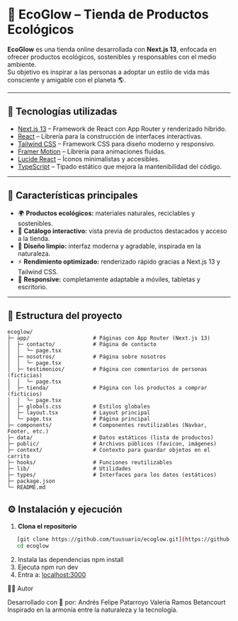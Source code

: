 # 🌿 EcoGlow – Tienda de Productos Ecológicos

**EcoGlow** es una tienda online desarrollada con **Next.js 13**, enfocada en ofrecer productos ecológicos, sostenibles y responsables con el medio ambiente.  
Su objetivo es inspirar a las personas a adoptar un estilo de vida más consciente y amigable con el planeta 🌎.

---

## 🚀 Tecnologías utilizadas

- [Next.js 13](https://nextjs.org/) – Framework de React con App Router y renderizado híbrido.  
- [React](https://react.dev/) – Librería para la construcción de interfaces interactivas.  
- [Tailwind CSS](https://tailwindcss.com/) – Framework CSS para diseño moderno y responsivo.  
- [Framer Motion](https://www.framer.com/motion/) – Librería para animaciones fluidas.  
- [Lucide React](https://lucide.dev/) – Íconos minimalistas y accesibles.  
- [TypeScript](https://www.typescriptlang.org/) – Tipado estático que mejora la mantenibilidad del código.

---

## 🌱 Características principales

- 🌍 **Productos ecológicos:** materiales naturales, reciclables y sostenibles.  
- 🛒 **Catálogo interactivo:** vista previa de productos destacados y acceso a la tienda.  
- 💚 **Diseño limpio:** interfaz moderna y agradable, inspirada en la naturaleza.  
- ⚡ **Rendimiento optimizado:** renderizado rápido gracias a Next.js 13 y Tailwind CSS.  
- 📱 **Responsive:** completamente adaptable a móviles, tabletas y escritorio.

---

## 📂 Estructura del proyecto
```
ecoglow/
├─ app/                    # Páginas con App Router (Next.js 13)
│  ├─ contacto/            # Página de contacto
│  │  └─ page.tsx
│  ├─ nosotros/            # Página sobre nosotros
│  │  └─ page.tsx
│  ├─ testimonios/         # Página con comentarios de personas (ficticias)
│  │  └─ page.tsx
│  ├─ tienda/              # Página con los productos a comprar (ficticios)
│  │  └─ page.tsx
│  ├─ globals.css          # Estilos globales
│  ├─ layout.tsx           # Layout principal
│  └─ page.tsx             # Página principal
├─ components/             # Componentes reutilizables (Navbar, Footer, etc.)
├─ data/                   # Datos estáticos (lista de productos)
├─ public/                 # Archivos públicos (favicon, imágenes)
├─ context/                # Contexto para guardar objetos en el carrito
├─ hooks/                  # Funciones reutilizables
├─ lib/                    # Utilidades
├─ types/                  # Interfaces para los datos (estáticos)
├─ package.json
└─ README.md
```


## ⚙️ Instalación y ejecución

1. **Clona el repositorio**
``` bash
   [git clone https://github.com/tuusuario/ecoglow.git](https://github.com/AndresPatarroyo1517/ecoglow-site.git)
   cd ecoglow
  ```
2. Instala las dependencias
   npm install
3. Ejecuta
   npm run dev
4. Entra a: [localhost:3000](http://localhost:3000)

🧑‍💻 Autor

Desarrollado con 💚 por:
Andrés Felipe Patarroyo
Valeria Ramos Betancourt
Inspirado en la armonía entre la naturaleza y la tecnología.
